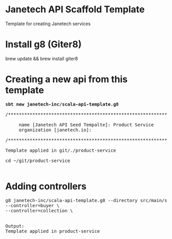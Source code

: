 # Janetech API Scaffold Template
Template for creating Janetech services

# Install g8 (Giter8)
brew update && brew install giter8


# Creating a new api from this template
<pre>
<b>sbt new janetech-inc/scala-api-template.g8</b>

/***********************************************************/

     name [Janetech API Seed Tempalte]: Product Service
     organization [janetech.io]: 

/***********************************************************/

Template applied in git/./product-service

cd ~/git/product-service

</pre>


# Adding controllers
<pre>
g8 janetech-inc/scala-api-template.g8 --directory src/main/scaffolds/controller --out product-service \
--controller=buyer \
--controller=collection \


Output:
Template applied in product-service

</pre>
